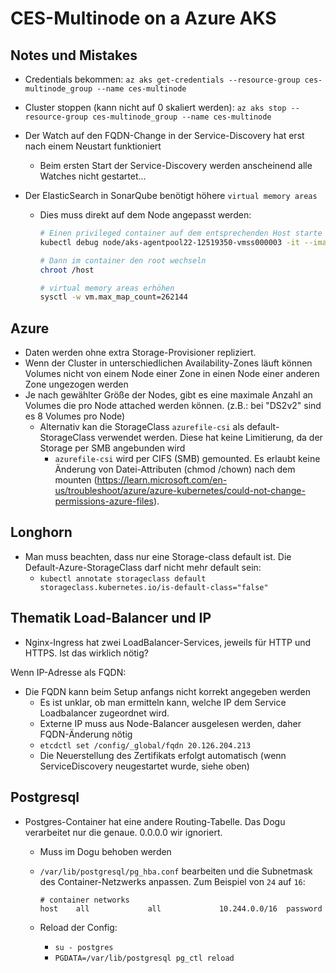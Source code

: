 # CES-Multinode on a Azure AKS

## Notes und Mistakes 

- Credentials bekommen: `az aks get-credentials --resource-group ces-multinode_group --name ces-multinode`
- Cluster stoppen (kann nicht auf 0 skaliert werden): `az aks stop --resource-group ces-multinode_group --name ces-multinode`
- Der Watch auf den FQDN-Change in der Service-Discovery hat erst nach einem Neustart funktioniert
  - Beim ersten Start der Service-Discovery werden anscheinend alle Watches nicht gestartet...


- Der ElasticSearch in SonarQube benötigt höhere `virtual memory areas`
  - Dies muss direkt auf dem Node angepasst werden:
    ```bash
    # Einen privileged container auf dem entsprechenden Host starte
    kubectl debug node/aks-agentpool22-12519350-vmss000003 -it --image=mcr.microsoft.com/dotnet/runtime-deps:6.0
    
    # Dann im container den root wechseln
    chroot /host
    
    # virtual memory areas erhöhen
    sysctl -w vm.max_map_count=262144
    ```

## Azure
- Daten werden ohne extra Storage-Provisioner repliziert.
- Wenn der Cluster in unterschiedlichen Availability-Zones läuft können Volumes nicht von einem Node einer Zone in einen Node einer anderen Zone ungezogen werden
- Je nach gewählter Größe der Nodes, gibt es eine maximale Anzahl an Volumes die pro Node attached werden können. (z.B.: bei "DS2v2" sind es 8 Volumes pro Node)
  - Alternativ kan die StorageClass `azurefile-csi` als default-StorageClass verwendet werden. Diese hat keine Limitierung, da der Storage per SMB angebunden wird
    - `azurefile-csi` wird per CIFS (SMB) gemounted. Es erlaubt keine Änderung von Datei-Attributen (chmod /chown) nach dem mounten (https://learn.microsoft.com/en-us/troubleshoot/azure/azure-kubernetes/could-not-change-permissions-azure-files).

## Longhorn

- Man muss beachten, dass nur eine Storage-class default ist. Die Default-Azure-StorageClass darf nicht mehr default sein:
  - `kubectl annotate storageclass default storageclass.kubernetes.io/is-default-class="false"`


## Thematik Load-Balancer und IP

- Nginx-Ingress hat zwei LoadBalancer-Services, jeweils für HTTP und HTTPS. Ist das wirklich nötig?

Wenn IP-Adresse als FQDN:
- Die FQDN kann beim Setup anfangs nicht korrekt angegeben werden
  - Es ist unklar, ob man ermitteln kann, welche IP dem Service Loadbalancer zugeordnet wird.
  - Externe IP muss aus Node-Balancer ausgelesen werden, daher FQDN-Änderung nötig
  - `etcdctl set /config/_global/fqdn 20.126.204.213`
  - Die Neuerstellung des Zertifikats erfolgt automatisch (wenn ServiceDiscovery neugestartet wurde, siehe oben)


## Postgresql

- Postgres-Container hat eine andere Routing-Tabelle. Das Dogu verarbeitet nur die genaue. 0.0.0.0 wir ignoriert. 
  - Muss im Dogu behoben werden
  - `/var/lib/postgresql/pg_hba.conf` bearbeiten und die Subnetmask des Container-Netzwerks anpassen. Zum Beispiel von `24` auf `16`:
    ```
    # container networks
    host    all             all             10.244.0.0/16  password
    ```

  - Reload der Config: 
    - `su - postgres`
    - `PGDATA=/var/lib/postgresql pg_ctl reload`


